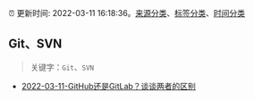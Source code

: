 :alarm_clock: 更新时间: 2022-03-11 16:18:36。[来源分类](../README.md)、[标签分类](../TAGS.md)、[时间分类](../TIMELINE.md)

## Git、SVN


> 关键字：`Git`、`SVN`



- [2022-03-11-GitHub还是GitLab？谈谈两者的区别](https://toutiao.io/k/s4vinxq) 